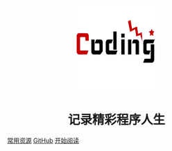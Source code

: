 <p align="center">
<img src="./pic/logo2.png" width="200" height="200"/>
</p>
<h1 align="center">记录精彩程序人生</h1>

[常用资源](https://shimo.im/docs/MuiACIg1HlYfVxrj/)
[GitHub](https://github.com/yamw/CodingRecord)
[开始阅读](#Coding)




